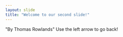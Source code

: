 ```yaml
---
layout: slide
title: "Welcome to our second slide!"
---
```

"By Thomas Rowlands"
Use the left arrow to go back!

